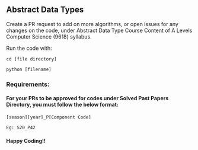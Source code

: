 ## Abstract Data Types
Create a PR request to add on more algorithms, or open issues for any changes on the code, under Abstract Data Type Course Content of A Levels Computer Science (9618) syllabus.

Run the code with:
```
cd [file directory]
```
```
python [filename]
```

### Requirements:
#### For your PRs to be approved for codes under Solved Past Papers Directory, you must follow the below format:
```
[season][year]_P[Component Code]
```
```
Eg: S20_P42
```

#### Happy Coding!!
